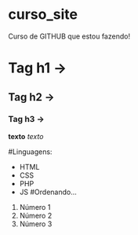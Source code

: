 # curso_site
Curso de GITHUB que estou fazendo!

# Tag h1 -> #
## Tag h2 -> ##
### Tag h3 -> ###

**texto**
*texto*

#Linguagens:
* HTML
* CSS
* PHP
* JS
#Ordenando...
1. Número 1
2. Número 2
3. Número 3
